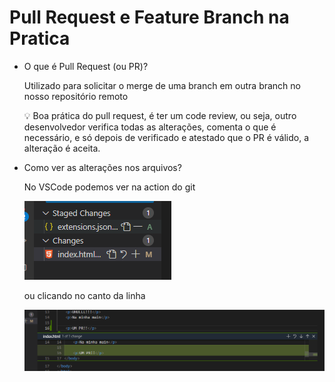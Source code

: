 # Pull Request e Feature Branch na Pratica

- O que é Pull Request (ou PR)?
    
    Utilizado para solicitar o merge de uma branch em outra branch no nosso repositório remoto
    
    <aside>
    💡 Boa prática do pull request, é ter um code review, ou seja, outro desenvolvedor verifica todas as alterações, comenta o que é necessário, e só depois de verificado e atestado que o PR é válido, a alteração é aceita.
    
    </aside>
    
- Como ver as alterações nos arquivos?
    
    No VSCode podemos ver na action do git
    
    ![Untitled](Pull%20Request%20e%20Feature%20Branch%20na%20Pratica%20e8be79c5fcd745a1b2213b25b550f82d/Untitled.png)
    
    ou clicando no canto da linha 
    
    ![Untitled](Pull%20Request%20e%20Feature%20Branch%20na%20Pratica%20e8be79c5fcd745a1b2213b25b550f82d/Untitled%201.png)